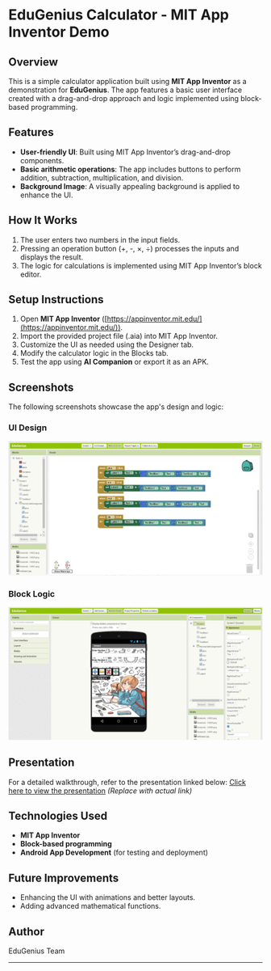 # EduGenius Calculator - MIT App Inventor Demo

## Overview
This is a simple calculator application built using **MIT App Inventor** as a demonstration for **EduGenius**. The app features a basic user interface created with a drag-and-drop approach and logic implemented using block-based programming.

## Features
- **User-friendly UI**: Built using MIT App Inventor’s drag-and-drop components.
- **Basic arithmetic operations**: The app includes buttons to perform addition, subtraction, multiplication, and division.
- **Background Image**: A visually appealing background is applied to enhance the UI.

## How It Works
1. The user enters two numbers in the input fields.
2. Pressing an operation button (+, -, ×, ÷) processes the inputs and displays the result.
3. The logic for calculations is implemented using MIT App Inventor’s block editor.

## Setup Instructions
1. Open **MIT App Inventor** ([https://appinventor.mit.edu/](https://appinventor.mit.edu/)).
2. Import the provided project file (.aia) into MIT App Inventor.
3. Customize the UI as needed using the Designer tab.
4. Modify the calculator logic in the Blocks tab.
5. Test the app using **AI Companion** or export it as an APK.

## Screenshots
The following screenshots showcase the app's design and logic:

### UI Design
![UI Design](Screenshots/design.png)

### Block Logic
![Block Logic](Screenshots/logic.png)

## Presentation
For a detailed walkthrough, refer to the presentation linked below:
[Click here to view the presentation](#) *(Replace with actual link)*

## Technologies Used
- **MIT App Inventor**
- **Block-based programming**
- **Android App Development** (for testing and deployment)

## Future Improvements
- Enhancing the UI with animations and better layouts.
- Adding advanced mathematical functions.

## Author
EduGenius Team

---
